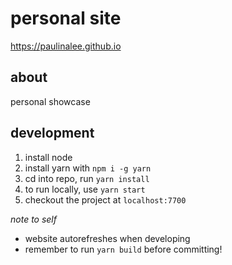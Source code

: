 # personal site

https://paulinalee.github.io

## about
personal showcase

## development
1. install node
2. install yarn with `npm i -g yarn`
3. cd into repo, run `yarn install`
4. to run locally, use `yarn start`
5. checkout the project at `localhost:7700`

*note to self*
* website autorefreshes when developing
* remember to run `yarn build` before committing!